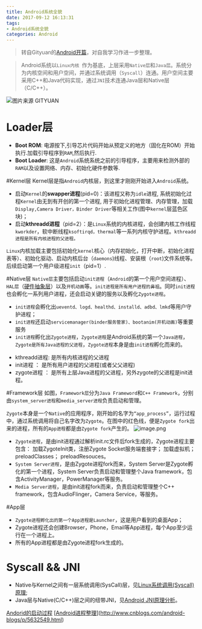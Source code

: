 ```yaml
---
title: Android系统全貌
date: 2017-09-12 16:13:31
tags:
- Android系统全貌
categories: Android
---
```

>转自Gityuan的[Android开篇](http://gityuan.com/android/#syscall--jni)，对自我学习作进一步整理。

>Android系统以`Linux内核 `作为基底，上层采用`Native层`和`Java层`。系统分为内核空间和用户空间，并通过系统调用（`Syscall`）连通。用户空间主要采用C++和Java代码实现，通过`JNI`技术连通Java层和Native层（C/C++）。

![图片来源  [GITYUAN](http://gityuan.com/android/)](1.jpg)
<!-- more -->
# Loader层
* <b>Boot ROM</b>: 电源按下,引导芯片代码开始从预定义的地方（固化在ROM）开始执行.加载引导程序到`RAM`,然后执行.
* <b>Boot Loader</b>: 这是`Android`系统系统之前的引导程序，主要用来检测外部的`RAM`以及设置网络、内存、初始化硬件参数等.

#Kernel层
Kernel层是指`Android`内核层，到这里才刚刚开始进入`Android`系统。
* 启动`Kernel`的<b>swapper进程</b>(pid=0)：该进程又称为`idle`进程, 系统初始化过程`Kernel`由无到有开创的第一个进程, 用于初始化进程管理、内存管理，加载`Display,Camera Driver，Binder Driver`等相关工作(图中`kernel`层蓝色区块)；
* 启动<b>kthreadd进程</b>（pid=2）：是`Linux`系统的内核进程，会创建内核工作线程`kworkder`，软中断线程`ksoftirqd，thermal`等一系列内核守护进程。`kthreadd进程是所有内核进程的父进程。`

`Linux`内核加载主要包括初始化`kernel`核心（内存初始化，打开中断，初始化进程表等）、初始化驱动、启动内核后台（`daemons`)线程、安装根（`root`)文件系统等。后续启动第一个用户级进程`init`（pid=1）.

#Native层
`Native层`主要包括启动`init进程`（`Android`的第一个用户空间进程）、`HAL层`（[硬件抽象层](http://baike.baidu.com/link?url=eyv4w4VuCQxHW3GGJvJ4QDDbBvWbjPZYjo5GLaFRZE0xkm5Cu58zqOr6ZaexIEWsi7bCWUoKehTUN5WsHumhR2HGB4KXh8ruMbnXvDdlVZH5_hGk8Zi9nB5Op_qY8Ixn)）以及`开机动画`等。`init进程是所有用户进程的鼻祖`。同时`init进程`也会孵化一系列用户进程，还会启动关键的服务以及孵化`Zygote进程`。
* `init进程`会孵化出`ueventd、logd、healthd、installd、adbd、lmkd`等用户守护进程；
* `init进程`还启动`servicemanager(binder服务管家)、bootanim(开机动画)`等重要服务
* `init进程`孵化出`Zygote进程`，`Zygote进程`是Android系统的第一个`Java进程`，`Zygote是所有Java进程的父进程`，`Zygote进程`本身是由`init进程`孵化而来的。

> 
* kthreadd进程: 是所有内核进程的父进程
* init进程 ： 是所有用户进程的父进程(或者父父进程)
* zygote进程 ： 是所有上层Java进程的父进程，另外zygote的父进程是init进程。

#Framework层
如图，`Framework层`分为`Java Frameword`和`C++ Framework`，分别由`system_server进程`和`media_server进程`负责启动和管理。

`Zygote`本身是一个`Native`的应用程序，刚开始的名字为`“app_process”`，运行过程中，通过系统调用将自己名字改为`Zygote`。在图中的红色线，便是`Zygote fork`出来的进程，所有的`App进程`都是由`Zygote fork`产生的。
![image.png](2.webp)

* `Zygote进程`，是由init进程通过解析init.rc文件后fork生成的，Zygote进程主要包含：
加载ZygoteInit类，注册Zygote Socket服务端套接字；
加载虚拟机；
preloadClasses；
preloadResouces。
* `System Server进程`，是由Zygote进程fork而来，System Server是Zygote孵化的第一个进程，System Server负责启动和管理整个Java framework，包含ActivityManager，PowerManager等服务。
* `Media Server进程`，是由init进程fork而来，负责启动和管理整个C++ framework，包含AudioFlinger，Camera Service，等服务。



#App层
* `Zygote进程孵化出的第一个App进程是Launcher`，这是用户看到的桌面App；
* Zygote进程还会创建Browser，Phone，Email等App进程，每个App至少运行在一个进程上。
* 所有的App进程都是由Zygote进程fork生成的。

# Syscall && JNI
* Native与Kernel之间有一层系统调用(SysCall)层，见[Linux系统调用(Syscall)原理](http://gityuan.com/2016/05/21/syscall/);
* Java层与Native(C/C++)层之间的纽带JNI，见[Android JNI原理分析](http://gityuan.com/2016/05/28/android-jni/)。


[Andorid的启动过程](http://www.tuicool.com/articles/U3UvIrY)
[[Android进程整理](http://www.cnblogs.com/android-blogs/p/5632549.html)](http://www.cnblogs.com/android-blogs/p/5632549.html)